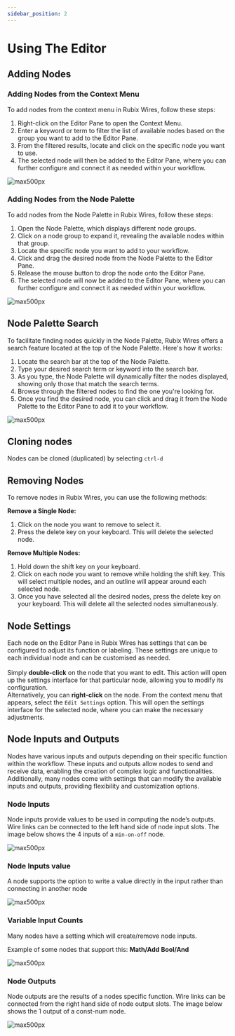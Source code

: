 ```yaml
---
sidebar_position: 2
---
```


# Using The Editor


## Adding Nodes

### Adding Nodes from the Context Menu

To add nodes from the context menu in Rubix Wires, follow these steps:

1. Right-click on the Editor Pane to open the Context Menu.
2. Enter a keyword or term to filter the list of available nodes based on the group you want to add to the Editor Pane.
3. From the filtered results, locate and click on the specific node you want to use.
4. The selected node will then be added to the Editor Pane, where you can further configure and connect it as needed within your workflow.

![max500px](img/add-node-right-click.png)

### Adding Nodes from the Node Palette


To add nodes from the Node Palette in Rubix Wires, follow these steps:

1. Open the Node Palette, which displays different node groups.
2. Click on a node group to expand it, revealing the available nodes within that group.
3. Locate the specific node you want to add to your workflow.
4. Click and drag the desired node from the Node Palette to the Editor Pane.
5. Release the mouse button to drop the node onto the Editor Pane.
6. The selected node will now be added to the Editor Pane, where you can further configure and connect it as needed within your workflow.

![max500px](img/add-node.png)

## Node Palette Search


To facilitate finding nodes quickly in the Node Palette, Rubix Wires offers a search feature located at the top of the Node Palette. Here's how it works:

1. Locate the search bar at the top of the Node Palette.
2. Type your desired search term or keyword into the search bar.
3. As you type, the Node Palette will dynamically filter the nodes displayed, showing only those that match the search terms.
4. Browse through the filtered nodes to find the one you're looking for.
5. Once you find the desired node, you can click and drag it from the Node Palette to the Editor Pane to add it to your workflow.

![max500px](img/pallet.png)

## Cloning nodes

Nodes can be cloned (duplicated) by selecting `ctrl-d`

## Removing Nodes

To remove nodes in Rubix Wires, you can use the following methods:

**Remove a Single Node:**

1. Click on the node you want to remove to select it.
2. Press the delete key on your keyboard. This will delete the selected node.

**Remove Multiple Nodes:**

1. Hold down the shift key on your keyboard.
2. Click on each node you want to remove while holding the shift key. This will select multiple nodes, and an outline will appear around each selected node.
3. Once you have selected all the desired nodes, press the delete key on your keyboard. This will delete all the selected nodes simultaneously.

## Node Settings

Each node on the Editor Pane in Rubix Wires has settings that can be configured to adjust its function or labeling. These settings are unique to each individual node and can be customised as needed. <br/><br/>
Simply **double-click** on the node that you want to edit. This action will open up the settings interface for that particular node, allowing you to modify its configuration.<br/>
Alternatively, you can **right-click** on the node.
From the context menu that appears, select the `Edit Settings` option. This will open the settings interface for the selected node, where you can make the necessary adjustments.

## Node Inputs and Outputs

 Nodes have various inputs and outputs depending on their specific function within the workflow. These inputs and outputs allow nodes to send and receive data, enabling the creation of complex logic and functionalities. Additionally, many nodes come with settings that can modify the available inputs and outputs, providing flexibility and customization options.

### Node Inputs

Node inputs provide values to be used in computing the node’s outputs. Wire links can be connected to the left hand side
of node input slots. The image below shows the 4 inputs of a `min-on-off` node.

![max500px](img/node-inputs.png)

### Node Inputs value

A node supports the option to write a value directly in the input rather than connecting in another node

![max500px](img/node-inputs-values.png)

### Variable Input Counts

Many nodes have a setting which will create/remove node inputs.

Example of some nodes that support this: **Math/Add** **Bool/And**

![max500px](img/variable%20input%20counts.png)

### Node Outputs

Node outputs are the results of a nodes specific function. Wire links can be connected from the right hand side of node
output slots. The image below shows the 1 output of a const-num node.

![max500px](img/node-outputs.png)